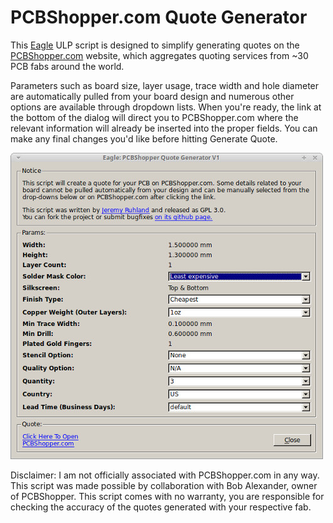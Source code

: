 PCBShopper.com Quote Generator
==============================

This [Eagle](https://cadsoft.io/) ULP script is designed to simplify generating quotes on the [PCBShopper.com](http://pcbshopper.com) website, which aggregates quoting services from ~30 PCB fabs around the world.

Parameters such as board size, layer usage, trace width and hole diameter are automatically pulled from your board design and numerous other options are available through dropdown lists. When you're ready, the link at the bottom of the dialog will direct you to PCBShopper.com where the relevant information will already be inserted into the proper fields. You can make any final changes you'd like before hitting Generate Quote.

![Screenshot](https://raw.githubusercontent.com/JeremyRuhland/pcbshopper/master/pcbshopper.jpg)

Disclaimer: I am not officially associated with PCBShopper.com in any way. This script was made possible by collaboration with Bob Alexander, owner of PCBShopper. This script comes with no warranty, you are responsible for checking the accuracy of the quotes generated with your respective fab.
